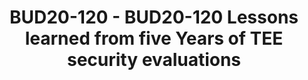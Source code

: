 ---
categories:
- bud20
description: As the leading expert in TEE security assessments since 2011, Riscure
  describes the most frequent security pitfalls for TEE developers and integrators.
  This presentation includes real world examples for the issues we describe, based
  on our experience with evaluating over 50 different TEE solutions in the past years.
  Riscure also provides expert advice and best practices enabling the industry to
  develop secure TEE based solutions, meeting the state of the art security requirements
  for TEE.
image:
  featured: 'true'
  path: https://static.linaro.org/connect/bud20/images/BUD20-120.png
session_id: BUD20-120
session_speakers:
- speaker_bio: Jasmina Omic has worked in the security field for over 14 years. In
    her current positon as Riscure Product Manager Services, she is driving the security
    services, relaying on innovative approaches and high quality standards. Jasmina
    focuses on providing the best services and guidance for Riscure customers, based
    on 8 years of hands-on experience as a security analyst for IC and embedded devices,
    working under different certification schemes and testing approaches.
  speaker_company: ''
  speaker_image: http://avatars.sched.co/a/c8/10468642/avatar.jpg.320x320px.jpg?f6d
  speaker_name: Jasmina Omic
  speaker_position: Riscure, Product Manager Services
  speaker_role: attendee, speaker
session_track: Security
tag: session
tags: Security
title: BUD20-120 - BUD20-120 Lessons learned from five Years of TEE security evaluations
---
